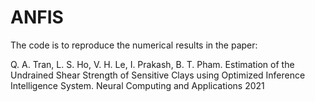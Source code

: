 # ANFIS

The code is to reproduce the numerical results in the paper:

Q. A. Tran, L. S. Ho, V. H. Le, I. Prakash, B. T. Pham. Estimation of the Undrained Shear Strength of Sensitive Clays using Optimized Inference Intelligence System. Neural Computing and Applications 2021
